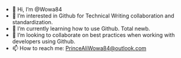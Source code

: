 - 👋 Hi, I’m @Wowa84
- 👀 I’m interested in Github for Technical Writing collaboration and standardization.
- 🌱 I’m currently learning how to use Github. Total newb. 
- 💞️ I’m looking to collaborate on best practices when working with developers using Github. 
- 📫 How to reach me: PrinceAliWowa84@outlook.com

<!---
Wowa84/Wowa84 is a ✨ special ✨ repository because its `README.md` (this file) appears on your GitHub profile.
You can click the Preview link to take a look at your changes.
--->
